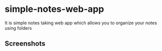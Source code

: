 # simple-notes-web-app

It is simple notes taking web app which allows you to organize your notes using folders

## Screenshots
